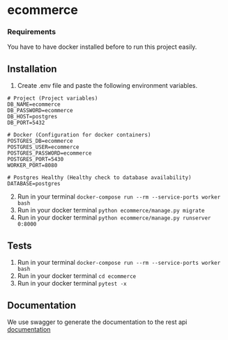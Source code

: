 # ecommerce

### Requirements

You have to have docker installed before to run this project easily.

## Installation

1. Create .env file and paste the following environment variables.
```
# Project (Project variables)
DB_NAME=ecommerce
DB_PASSWORD=ecommerce
DB_HOST=postgres
DB_PORT=5432

# Docker (Configuration for docker containers)
POSTGRES_DB=ecommerce
POSTGRES_USER=ecommerce
POSTGRES_PASSWORD=ecommerce
POSTGRES_PORT=5430
WORKER_PORT=8080

# Postgres Healthy (Healthy check to database availability)
DATABASE=postgres
```

2. Run in your terminal `docker-compose run --rm --service-ports worker bash`
3. Run in your docker terminal `python ecommerce/manage.py migrate`
4. Run in your docker terminal `python ecommerce/manage.py runserver 0:8000`

## Tests
1. Run in your terminal `docker-compose run --rm --service-ports worker bash`
2. Run in your docker terminal `cd ecommerce`
3. Run in your docker terminal `pytest -x`

## Documentation
We use swagger to generate the documentation to the rest api [documentation](http://localhost:8080/documentation/)
